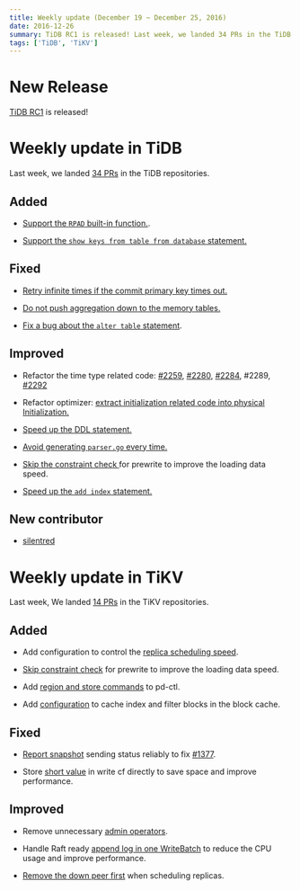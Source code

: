 ```yaml
---
title: Weekly update (December 19 ~ December 25, 2016)
date: 2016-12-26
summary: TiDB RC1 is released! Last week, we landed 34 PRs in the TiDB repositories and 14 PRs in the TiKV repositories.
tags: ['TiDB', 'TiKV']
---
```


# New Release

[TiDB RC1](https://github.com/pingcap/tidb/releases/tag/rc1) is released! 

# Weekly update in TiDB

Last week, we landed [34 PRs](https://github.com/pingcap/tidb/pulls?utf8=%E2%9C%93&q=is%3Apr%20is%3Amerged%20merged%3A2016-12-19..2016-12-25%20) in the TiDB repositories.

## Added

* [Support the `RPAD` built-in function.](https://github.com/pingcap/tidb/pull/2270).

* [Support the `show keys from table from database` statement.](https://github.com/pingcap/tidb/pull/2308) 

## Fixed

* [Retry infinite times if the commit primary key times out.](https://github.com/pingcap/tidb/pull/2276)

* [Do not push aggregation down to the memory tables.](https://github.com/pingcap/tidb/pull/2296)

* [Fix a bug about the `alter table` statement](https://github.com/pingcap/tidb/pull/2297).

## Improved

* Refactor the time type related code: [#2259](https://github.com/pingcap/tidb/pull/2259), [#2280](https://github.com/pingcap/tidb/pull/2280), [#2284](https://github.com/pingcap/tidb/pull/2284), #2289, [#2292](https://github.com/pingcap/tidb/pull/2292)

* Refactor optimizer: [extract initialization related code into physical Initialization.](https://github.com/pingcap/tidb/pull/2263)

* [Speed up the DDL statement.](https://github.com/pingcap/tidb/pull/2268)

* [Avoid generating `parser.go` every time.](https://github.com/pingcap/tidb/pull/2281)

* [Skip the constraint check ](https://github.com/pingcap/tidb/pull/2288)for prewrite to improve the loading data speed. 

* [Speed up the `add index` statement.](https://github.com/pingcap/tidb/pull/2309)

## New contributor

* [silentred](https://github.com/silentred)

# Weekly update in TiKV

Last week, We landed [14 PRs](https://github.com/search?utf8=%E2%9C%93&q=repo%3Apingcap%2Ftikv+repo%3Apingcap%2Fpd+is%3Apr+is%3Amerged+merged%3A2016-12-18..2016-12-25&type=Issues&ref=searchresults) in the TiKV repositories.

## Added

* Add configuration to control the [replica scheduling speed](https://github.com/pingcap/pd/pull/426). 

* [Skip constraint check](https://github.com/pingcap/tikv/pull/1411) for prewrite to improve the loading data speed. 

* Add [region and store commands](https://github.com/pingcap/pd/pull/439) to pd-ctl.

* Add [configuration](https://github.com/pingcap/tikv/pull/1422) to cache index and filter blocks in the block cache.

## Fixed

* [Report snapshot](https://github.com/pingcap/tikv/pull/1394) sending status reliably to fix [#1377](https://github.com/pingcap/tikv/issues/1377).

* Store [short value](https://github.com/pingcap/tikv/pull/1407) in write cf directly to save space and improve performance.

## Improved

* Remove unnecessary [admin operators](https://github.com/pingcap/pd/pull/427). 

* Handle Raft ready [append log](https://github.com/pingcap/tikv/pull/1420)[ in one WriteBatch](https://github.com/pingcap/tikv/pull/1420) to reduce the CPU usage and improve performance. 

* [Remove the down peer first](https://github.com/pingcap/pd/pull/446) when scheduling replicas.

